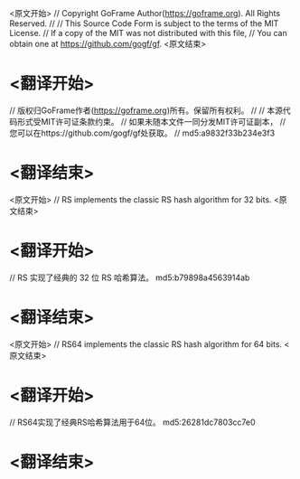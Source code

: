 
<原文开始>
// Copyright GoFrame Author(https://goframe.org). All Rights Reserved.
//
// This Source Code Form is subject to the terms of the MIT License.
// If a copy of the MIT was not distributed with this file,
// You can obtain one at https://github.com/gogf/gf.
<原文结束>

# <翻译开始>
// 版权归GoFrame作者(https://goframe.org)所有。保留所有权利。
//
// 本源代码形式受MIT许可证条款约束。
// 如果未随本文件一同分发MIT许可证副本，
// 您可以在https://github.com/gogf/gf处获取。
// md5:a9832f33b234e3f3
# <翻译结束>


<原文开始>
// RS implements the classic RS hash algorithm for 32 bits.
<原文结束>

# <翻译开始>
// RS 实现了经典的 32 位 RS 哈希算法。 md5:b79898a4563914ab
# <翻译结束>


<原文开始>
// RS64 implements the classic RS hash algorithm for 64 bits.
<原文结束>

# <翻译开始>
// RS64实现了经典RS哈希算法用于64位。 md5:26281dc7803cc7e0
# <翻译结束>

